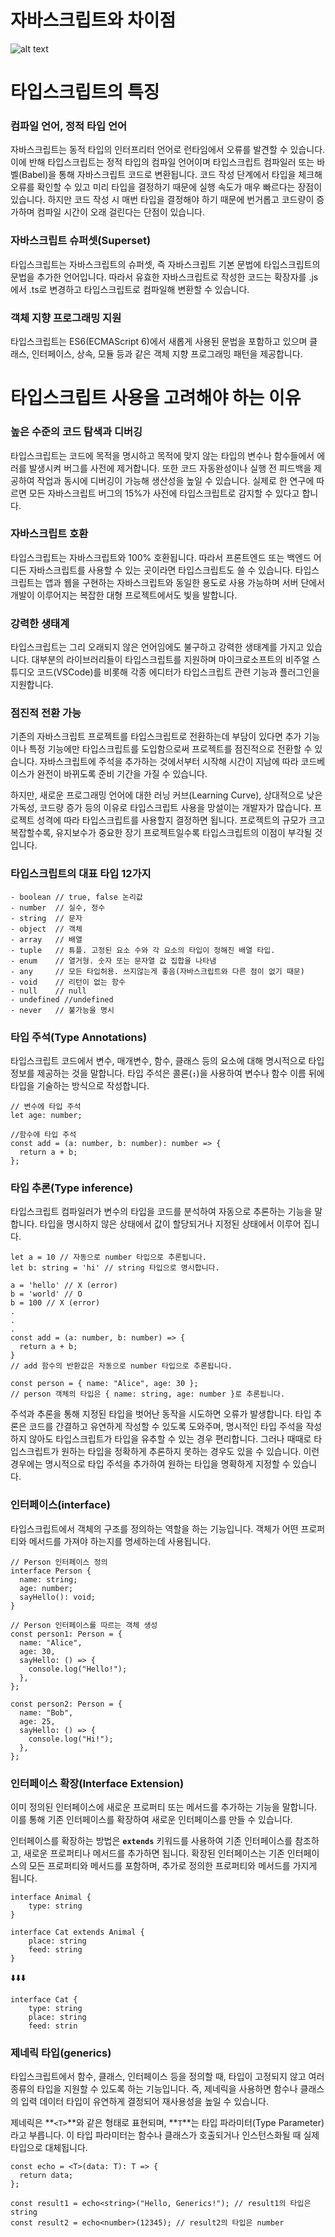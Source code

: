 # 자바스크립트와 차이점

![alt text](image.png)

# 타입스크립트의 특징

### **컴파일 언어, 정적 타입 언어**

자바스크립트는 동적 타입의 인터프리터 언어로 런타임에서 오류를 발견할 수 있습니다. 이에 반해 타입스크립트는 정적 타입의 컴파일 언어이며 타입스크립트 컴파일러 또는 바벨(Babel)을 통해 자바스크립트 코드로 변환됩니다. 코드 작성 단계에서 타입을 체크해 오류를 확인할 수 있고 미리 타입을 결정하기 때문에 실행 속도가 매우 빠르다는 장점이 있습니다. 하지만 코드 작성 시 매번 타입을 결정해야 하기 때문에 번거롭고 코드량이 증가하며 컴파일 시간이 오래 걸린다는 단점이 있습니다.

### **자바스크립트 슈퍼셋(Superset)**

타입스크립트는 자바스크립트의 슈퍼셋, 즉 자바스크립트 기본 문법에 타입스크립트의 문법을 추가한 언어입니다. 따라서 유효한 자바스크립트로 작성한 코드는 확장자를 .js에서 .ts로 변경하고 타입스크립트로 컴파일해 변환할 수 있습니다.

### **객체 지향 프로그래밍 지원**

타입스크립트는 ES6(ECMAScript 6)에서 새롭게 사용된 문법을 포함하고 있으며 클래스, 인터페이스, 상속, 모듈 등과 같은 객체 지향 프로그래밍 패턴을 제공합니다.

# **타입스크립트 사용을 고려해야 하는 이유**

### **높은 수준의 코드 탐색과 디버깅**

타입스크립트는 코드에 목적을 명시하고 목적에 맞지 않는 타입의 변수나 함수들에서 에러를 발생시켜 버그를 사전에 제거합니다. 또한 코드 자동완성이나 실행 전 피드백을 제공하여 작업과 동시에 디버깅이 가능해 생산성을 높일 수 있습니다. 실제로 한 연구에 따르면 모든 자바스크립트 버그의 15%가 사전에 타입스크립트로 감지할 수 있다고 합니다.

### **자바스크립트 호환**

타입스크립트는 자바스크립트와 100% 호환됩니다. 따라서 프론트엔드 또는 백엔드 어디든 자바스크립트를 사용할 수 있는 곳이라면 타입스크립트도 쓸 수 있습니다. 타입스크립트는 앱과 웹을 구현하는 자바스크립트와 동일한 용도로 사용 가능하며 서버 단에서 개발이 이루어지는 복잡한 대형 프로젝트에서도 빛을 발합니다.

### **강력한 생태계**

타입스크립트는 그리 오래되지 않은 언어임에도 불구하고 강력한 생태계를 가지고 있습니다. 대부분의 라이브러리들이 타입스크립트를 지원하며 마이크로소프트의 비주얼 스튜디오 코드(VSCode)를 비롯해 각종 에디터가 타입스크립트 관련 기능과 플러그인을 지원합니다.

### **점진적 전환 가능**

기존의 자바스크립트 프로젝트를 타입스크립트로 전환하는데 부담이 있다면 추가 기능이나 특정 기능에만 타입스크립트를 도입함으로써 프로젝트를 점진적으로 전환할 수 있습니다. 자바스크립트에 주석을 추가하는 것에서부터 시작해 시간이 지남에 따라 코드베이스가 완전이 바뀌도록 준비 기간을 가질 수 있습니다.

하지만, 새로운 프로그래밍 언어에 대한 러닝 커브(Learning Curve), 상대적으로 낮은 가독성, 코드량 증가 등의 이유로 타입스크립트 사용을 망설이는 개발자가 많습니다. 프로젝트 성격에 따라 타입스크립트를 사용할지 결정하면 됩니다. 프로젝트의 규모가 크고 복잡할수록, 유지보수가 중요한 장기 프로젝트일수록 타입스크립트의 이점이 부각될 것입니다.

### 타입스크립트의 대표 타입 12가지

```tsx
- boolean // true, false 논리값
- number  // 실수, 정수
- string  // 문자
- object  // 객체
- array   // 배열
- tuple   // 튜플. 고정된 요소 수와 각 요소의 타입이 정해진 배열 타입.
- enum    // 열거형. 숫자 또는 문자열 값 집합을 나타냄
- any     // 모든 타입허용. 쓰지않는게 좋음(자바스크립트와 다른 점이 없기 때문) 
- void    // 리턴이 없는 함수
- null    // null
- undefined //undefined
- never   // 불가능을 명시
```

### 타입 주석(Type Annotations)

타입스크립트 코드에서 변수, 매개변수, 함수, 클래스 등의 요소에 대해 명시적으로 타입 정보를 제공하는 것을 말합니다. 타입 주석은 콜론(**`:`**)을 사용하여 변수나 함수 이름 뒤에 타입을 기술하는 방식으로 작성합니다.

```tsx
// 변수에 타입 주석
let age: number;

//함수에 타입 주석
const add = (a: number, b: number): number => {
  return a + b;
};
```

### 타입 추론(Type inference)

타입스크립트 컴파일러가 변수의 타입을 코드를 분석하여 자동으로 추론하는 기능을 말합니다. 타입을 명시하지 않은 상태에서 값이 할당되거나 지정된 상태에서 이루어 집니다.

```tsx
let a = 10 // 자동으로 number 타입으로 추론됩니다.
let b: string = 'hi' // string 타입으로 명시합니다.

a = 'hello' // X (error)
b = 'world' // O
b = 100 // X (error)
.
.
.
const add = (a: number, b: number) => {
  return a + b;
}
// add 함수의 반환값은 자동으로 number 타입으로 추론됩니다.

const person = { name: "Alice", age: 30 };
// person 객체의 타입은 { name: string, age: number }로 추론됩니다.
```

주석과 추론을 통해 지정된 타입을 벗어난 동작을 시도하면 오류가 발생합니다. 타입 추론은 코드를 간결하고 유연하게 작성할 수 있도록 도와주며, 명시적인 타입 주석을 작성하지 않아도 타입스크립트가 타입을 유추할 수 있는 경우 편리합니다. 그러나 때때로 타입스크립트가 원하는 타입을 정확하게 추론하지 못하는 경우도 있을 수 있습니다. 이런 경우에는 명시적으로 타입 주석을 추가하여 원하는 타입을 명확하게 지정할 수 있습니다.

### **인터페이스(interface)**

타입스크립트에서 객체의 구조를 정의하는 역할을 하는 기능입니다. 객체가 어떤 프로퍼티와 메서드를 가져야 하는지를 명세하는데 사용됩니다.

```tsx
// Person 인터페이스 정의
interface Person {
  name: string;
  age: number;
  sayHello(): void;
}

// Person 인터페이스를 따르는 객체 생성
const person1: Person = {
  name: "Alice",
  age: 30,
  sayHello: () => {
    console.log("Hello!");
  },
};

const person2: Person = {
  name: "Bob",
  age: 25,
  sayHello: () => {
    console.log("Hi!");
  },
};
```

### 인터페이스 확장(Interface Extension)

이미 정의된 인터페이스에 새로운 프로퍼티 또는 메서드를 추가하는 기능을 말합니다. 이를 통해 기존 인터페이스를 확장하여 새로운 인터페이스를 만들 수 있습니다.

인터페이스를 확장하는 방법은 **`extends`** 키워드를 사용하여 기존 인터페이스를 참조하고, 새로운 프로퍼티나 메서드를 추가하면 됩니다. 확장된 인터페이스는 기존 인터페이스의 모든 프로퍼티와 메서드를 포함하며, 추가로 정의한 프로퍼티와 메서드를 가지게 됩니다.

```tsx
interface Animal {
	type: string
}

interface Cat extends Animal {
	place: string
	feed: string
}
```

⬇️⬇️⬇️

```tsx
interface Cat {
	type: string
	place: string
	feed: strin
```

### **제네릭 타입(generics)**

타입스크립트에서 함수, 클래스, 인터페이스 등을 정의할 때, 타입이 고정되지 않고 여러 종류의 타입을 지원할 수 있도록 하는 기능입니다. 즉, 제네릭을 사용하면 함수나 클래스의 입력 데이터 타입이 유연하게 결정되어 재사용성을 높일 수 있습니다.

제네릭은 **`<T>`**와 같은 형태로 표현되며, **`T`**는 타입 파라미터(Type Parameter)라고 부릅니다. 이 타입 파라미터는 함수나 클래스가 호출되거나 인스턴스화될 때 실제 타입으로 대체됩니다.

```tsx
const echo = <T>(data: T): T => {
  return data;
};

const result1 = echo<string>("Hello, Generics!"); // result1의 타입은 string
const result2 = echo<number>(12345); // result2의 타입은 number
```